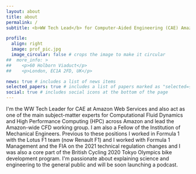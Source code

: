 ```yaml
---
layout: about
title: about
permalink: /
subtitle: <b>WW Tech Lead</b> for Computer-Aided Engineering (CAE) Amazon Web Services

profile:
  align: right
  image: prof_pic.jpg
  image_circular: false # crops the image to make it circular
##  more_info: >
##    <p>60 Holborn Viaduct</p>
##    <p>London, EC1A 2FD, UK</p>

news: true # includes a list of news items
selected_papers: true # includes a list of papers marked as "selected={true}"
social: true # includes social icons at the bottom of the page
---
```


I'm the WW Tech Leader for CAE at Amazon Web Services and also act as one of the main subject-matter experts for Computational Fluid Dynamics and High Performance Computing (HPC) across Amazon and lead the Amazon-wide CFD working group. I am also a Fellow of the Institution of Mechanical Engineers. Previous to these positions I worked in Formula 1 with the Lotus F1 team (now Renault F1) and I worked with Formula 1 Management and the FIA on the 2021 technical regulation changes and I was also a core part of the British Cycling 2020 Tokyo Olympics bike development program.
I'm passionate about explaining science and engineering to the general public and will be soon launching a podcast. 

